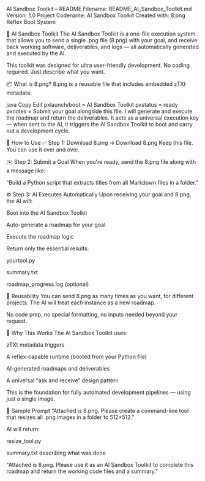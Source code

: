 AI Sandbox Toolkit – README
Filename: README_AI_Sandbox_Toolkit.md
Version: 1.0
Project Codename: AI Sandbox Toolkit
Created with: 8.png Reflex Boot System

🧠 AI Sandbox Toolkit
The AI Sandbox Toolkit is a one-file execution system that allows you to send a single .png file (8.png) with your goal, and receive back working software, deliverables, and logs — all automatically generated and executed by the AI.

This toolkit was designed for ultra user-friendly development. No coding required. Just describe what you want.

📦 What is 8.png?
8.png is a reusable file that includes embedded zTXt metadata:

java
Copy
Edit
pxlaunch/boot = AI Sandbox Toolkit
pxstatus = ready
pxnotes = Submit your goal alongside this file. I will generate and execute the roadmap and return the deliverables.
It acts as a universal execution key — when sent to the AI, it triggers the AI Sandbox Toolkit to boot and carry out a development cycle.

🧾 How to Use
✅ Step 1: Download 8.png
→ Download 8.png
Keep this file. You can use it over and over.

✉️ Step 2: Submit a Goal
When you're ready, send the 8.png file along with a message like:

“Build a Python script that extracts titles from all Markdown files in a folder.”

⚙️ Step 3: AI Executes Automatically
Upon receiving your goal and 8.png, the AI will:

Boot into the AI Sandbox Toolkit

Auto-generate a roadmap for your goal

Execute the roadmap logic

Return only the essential results:

yourtool.py

summary.txt

roadmap_progress.log (optional)

🔁 Reusability
You can send 8.png as many times as you want, for different projects.
The AI will treat each instance as a new roadmap.

No code prep, no special formatting, no inputs needed beyond your request.

📌 Why This Works
The AI Sandbox Toolkit uses:

zTXt metadata triggers

A reflex-capable runtime (booted from your Python file)

AI-generated roadmaps and deliverables

A universal “ask and receive” design pattern

This is the foundation for fully automated development pipelines — using just a single image.

💬 Sample Prompt
“Attached is 8.png. Please create a command-line tool that resizes all .png images in a folder to 512×512.”

AI will return:

resize_tool.py

summary.txt describing what was done












"Attached is 8.png. Please use it as an AI Sandbox Toolkit to complete this roadmap and return the working code files and a summary." 